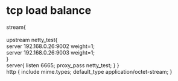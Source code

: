 # tcp load balance
stream{<br>
        <br>
        upstream netty_test{<br>
                server 192.168.0.26:9002 weight=1;<br>
                server 192.168.0.26:9003 weight=1;<br>
        }
<br>
        server{
                listen 6665;
                proxy_pass netty_test;
        }
}
<br>
http {
    include       mime.types;
    default_type  application/octet-stream;
}